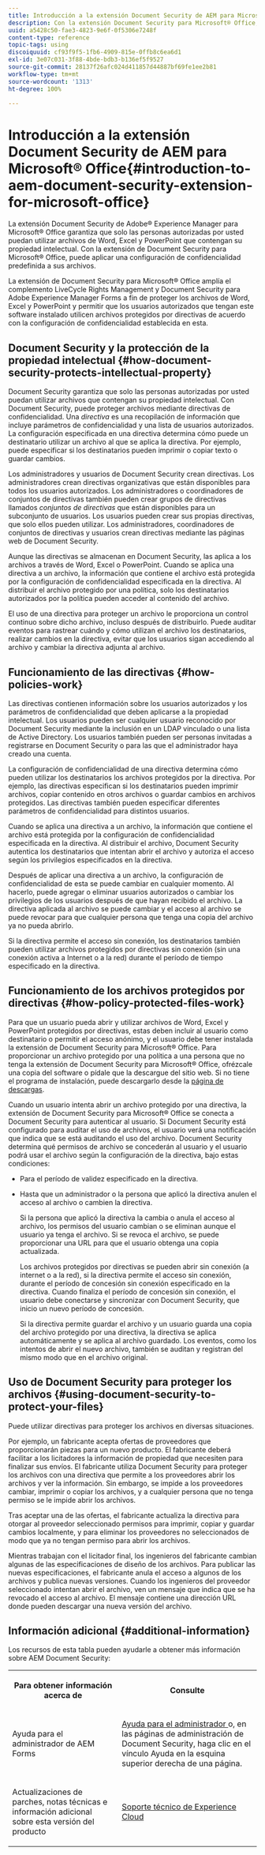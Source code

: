 ```yaml
---
title: Introducción a la extensión Document Security de AEM para Microsoft® Office
description: Con la extensión Document Security para Microsoft® Office, puede aplicar una configuración de confidencialidad predefinida a sus archivos de Microsoft® Office.
uuid: a5428c50-fae3-4823-9e6f-0f5306e7248f
content-type: reference
topic-tags: using
discoiquuid: cf93f9f5-1fb6-4909-815e-0ffb8c6ea6d1
exl-id: 3e07c031-3f88-4bde-bdb3-b136ef5f9527
source-git-commit: 28137f26afc024d411857d44887bf69fe1ee2b81
workflow-type: tm+mt
source-wordcount: '1313'
ht-degree: 100%

---
```


# Introducción a la extensión Document Security de AEM para Microsoft® Office{#introduction-to-aem-document-security-extension-for-microsoft-office}

La extensión Document Security de Adobe® Experience Manager para Microsoft® Office garantiza que solo las personas autorizadas por usted puedan utilizar archivos de Word, Excel y PowerPoint que contengan su propiedad intelectual. Con la extensión de Document Security para Microsoft® Office, puede aplicar una configuración de confidencialidad predefinida a sus archivos.

La extensión de Document Security para Microsoft® Office amplía el complemento LiveCycle Rights Management y Document Security para Adobe Experience Manager Forms a fin de proteger los archivos de Word, Excel y PowerPoint y permitir que los usuarios autorizados que tengan este software instalado utilicen archivos protegidos por directivas de acuerdo con la configuración de confidencialidad establecida en esta.

## Document Security y la protección de la propiedad intelectual {#how-document-security-protects-intellectual-property}

Document Security garantiza que solo las personas autorizadas por usted puedan utilizar archivos que contengan su propiedad intelectual. Con Document Security, puede proteger archivos mediante directivas de confidencialidad. Una *directiva* es una recopilación de información que incluye parámetros de confidencialidad y una lista de usuarios autorizados. La configuración especificada en una directiva determina cómo puede un destinatario utilizar un archivo al que se aplica la directiva. Por ejemplo, puede especificar si los destinatarios pueden imprimir o copiar texto o guardar cambios.

Los administradores y usuarios de Document Security crean directivas. Los administradores crean directivas organizativas que están disponibles para todos los usuarios autorizados. Los administradores o coordinadores de conjuntos de directivas también pueden crear grupos de directivas llamados *conjuntos de directivas* que están disponibles para un subconjunto de usuarios. Los usuarios pueden crear sus propias directivas, que solo ellos pueden utilizar. Los administradores, coordinadores de conjuntos de directivas y usuarios crean directivas mediante las páginas web de Document Security.

Aunque las directivas se almacenan en Document Security, las aplica a los archivos a través de Word, Excel o PowerPoint. Cuando se aplica una directiva a un archivo, la información que contiene el archivo está protegida por la configuración de confidencialidad especificada en la directiva. Al distribuir el archivo protegido por una política, solo los destinatarios autorizados por la política pueden acceder al contenido del archivo.

El uso de una directiva para proteger un archivo le proporciona un control continuo sobre dicho archivo, incluso después de distribuirlo. Puede auditar eventos para rastrear cuándo y cómo utilizan el archivo los destinatarios, realizar cambios en la directiva, evitar que los usuarios sigan accediendo al archivo y cambiar la directiva adjunta al archivo.

## Funcionamiento de las directivas {#how-policies-work}

Las directivas contienen información sobre los usuarios autorizados y los parámetros de confidencialidad que deben aplicarse a la propiedad intelectual. Los usuarios pueden ser cualquier usuario reconocido por Document Security mediante la inclusión en un LDAP vinculado o una lista de Active Directory. Los usuarios también pueden ser personas invitadas a registrarse en Document Security o para las que el administrador haya creado una cuenta.

La configuración de confidencialidad de una directiva determina cómo pueden utilizar los destinatarios los archivos protegidos por la directiva. Por ejemplo, las directivas especifican si los destinatarios pueden imprimir archivos, copiar contenido en otros archivos o guardar cambios en archivos protegidos. Las directivas también pueden especificar diferentes parámetros de confidencialidad para distintos usuarios.

Cuando se aplica una directiva a un archivo, la información que contiene el archivo está protegida por la configuración de confidencialidad especificada en la directiva. Al distribuir el archivo, Document Security autentica los destinatarios que intentan abrir el archivo y autoriza el acceso según los privilegios especificados en la directiva.

Después de aplicar una directiva a un archivo, la configuración de confidencialidad de esta se puede cambiar en cualquier momento. Al hacerlo, puede agregar o eliminar usuarios autorizados o cambiar los privilegios de los usuarios después de que hayan recibido el archivo. La directiva aplicada al archivo se puede cambiar y el acceso al archivo se puede revocar para que cualquier persona que tenga una copia del archivo ya no pueda abrirlo.

Si la directiva permite el acceso sin conexión, los destinatarios también pueden utilizar archivos protegidos por directivas sin conexión (sin una conexión activa a Internet o a la red) durante el período de tiempo especificado en la directiva.

## Funcionamiento de los archivos protegidos por directivas {#how-policy-protected-files-work}

Para que un usuario pueda abrir y utilizar archivos de Word, Excel y PowerPoint protegidos por directivas, estas deben incluir al usuario como destinatario o permitir el acceso anónimo, y el usuario debe tener instalada la extensión de Document Security para Microsoft® Office. Para proporcionar un archivo protegido por una política a una persona que no tenga la extensión de Document Security para Microsoft® Office, ofrézcale una copia del software o pídale que la descargue del sitio web. Si no tiene el programa de instalación, puede descargarlo desde la [página de descargas](https://experienceleague.adobe.com/docs/experience-manager-document-security/using/download-installer.html?lang=es).

Cuando un usuario intenta abrir un archivo protegido por una directiva, la extensión de Document Security para Microsoft® Office se conecta a Document Security para autenticar al usuario. Si Document Security está configurado para auditar el uso de archivos, el usuario verá una notificación que indica que se está auditando el uso del archivo. Document Security determina qué permisos de archivo se concederán al usuario y el usuario podrá usar el archivo según la configuración de la directiva, bajo estas condiciones:

* Para el período de validez especificado en la directiva.
* Hasta que un administrador o la persona que aplicó la directiva anulen el acceso al archivo o cambien la directiva.

   Si la persona que aplicó la directiva la cambia o anula el acceso al archivo, los permisos del usuario cambian o se eliminan aunque el usuario ya tenga el archivo. Si se revoca el archivo, se puede proporcionar una URL para que el usuario obtenga una copia actualizada.

   Los archivos protegidos por directivas se pueden abrir sin conexión (a internet o a la red), si la directiva permite el acceso sin conexión, durante el período de concesión sin conexión especificado en la directiva. Cuando finaliza el período de concesión sin conexión, el usuario debe conectarse y sincronizar con Document Security, que inicio un nuevo período de concesión.

   Si la directiva permite guardar el archivo y un usuario guarda una copia del archivo protegido por una directiva, la directiva se aplica automáticamente y se aplica al archivo guardado. Los eventos, como los intentos de abrir el nuevo archivo, también se auditan y registran del mismo modo que en el archivo original.

## Uso de Document Security para proteger los archivos {#using-document-security-to-protect-your-files}

Puede utilizar directivas para proteger los archivos en diversas situaciones.

Por ejemplo, un fabricante acepta ofertas de proveedores que proporcionarán piezas para un nuevo producto. El fabricante deberá facilitar a los licitadores la información de propiedad que necesiten para finalizar sus envíos. El fabricante utiliza Document Security para proteger los archivos con una directiva que permite a los proveedores abrir los archivos y ver la información. Sin embargo, se impide a los proveedores cambiar, imprimir o copiar los archivos, y a cualquier persona que no tenga permiso se le impide abrir los archivos.

Tras aceptar una de las ofertas, el fabricante actualiza la directiva para otorgar al proveedor seleccionado permisos para imprimir, copiar y guardar cambios localmente, y para eliminar los proveedores no seleccionados de modo que ya no tengan permiso para abrir los archivos.

Mientras trabajan con el licitador final, los ingenieros del fabricante cambian algunas de las especificaciones de diseño de los archivos. Para publicar las nuevas especificaciones, el fabricante anula el acceso a algunos de los archivos y publica nuevas versiones. Cuando los ingenieros del proveedor seleccionado intentan abrir el archivo, ven un mensaje que indica que se ha revocado el acceso al archivo. El mensaje contiene una dirección URL donde pueden descargar una nueva versión del archivo.

## Información adicional {#additional-information}

Los recursos de esta tabla pueden ayudarle a obtener más información sobre AEM Document Security:

<table >
 <tbody>
  <tr>
   <th><p>Para obtener información acerca de</p> </th>
   <th><p>Consulte</p> </th>
  </tr>
  <tr>
   <td><p>Ayuda para el administrador de AEM Forms</p> </td>
   <td><p><a href="https://experienceleague.adobe.com/docs/experience-manager-65/forms/administrator-help/get-started/configure-general-aem-forms-settings.html?lang=es">Ayuda para el administrador </a>o, en las páginas de administración de Document Security, haga clic en el vínculo Ayuda en la esquina superior derecha de una página.</p> </td>
  </tr>
  <tr>
   <td><p>Actualizaciones de parches, notas técnicas e información adicional sobre esta versión del producto</p> </td>
   <td><p><a href="https://experienceleague.adobe.com/?support-solution=General&amp;support-tab=home&amp;lang=es#support">Soporte técnico de Experience Cloud</a></p> </td>
  </tr>
 </tbody>
</table>
